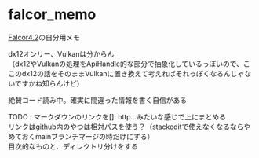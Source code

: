 # falcor_memo

[Falcor4.2](https://github.com/NVIDIAGameWorks/Falcor/tree/4.2-release)の自分用メモ  

dx12オンリー、Vulkanは分からん  
（dx12やVulkanの処理をApiHandle的な部分で抽象化しているっぽいので、ここのdx12の話をそのままVulkanに置き換えて考えればそれっぽくなるんじゃないですかね知らんけど）  

絶賛コード読み中。確実に間違った情報を書く自信がある

TODO : 
マークダウンのリンクを[]: http...みたいな感じで上にまとめる  
リンクはgithub内のやつは相対パスを使う？（stackeditで使えなくなるならやめておくmainブランチマージの時だけにする）  
目次的なものと、ディレクトリ分けをする  
<!--stackedit_data:
eyJoaXN0b3J5IjpbLTE0Njk0MTQzNDUsMTY5ODk2NTc1MCwxMT
ExNDg4MDU4LDE4MDQwMTgzNTAsOTgxNDAxNzczXX0=
-->